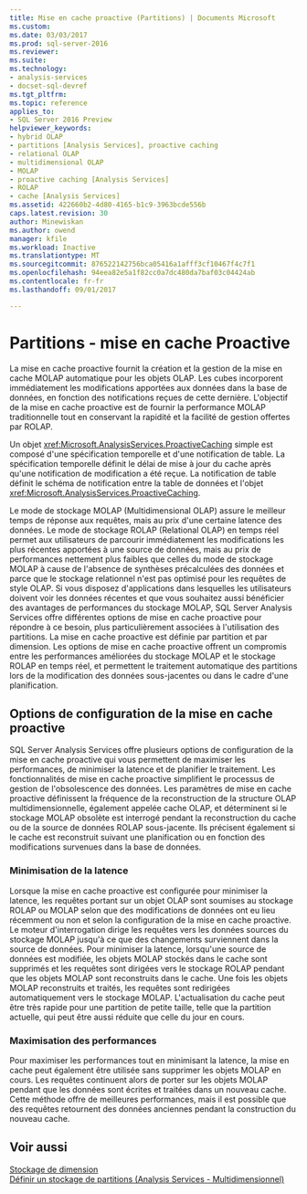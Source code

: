 ```yaml
---
title: Mise en cache proactive (Partitions) | Documents Microsoft
ms.custom: 
ms.date: 03/03/2017
ms.prod: sql-server-2016
ms.reviewer: 
ms.suite: 
ms.technology:
- analysis-services
- docset-sql-devref
ms.tgt_pltfrm: 
ms.topic: reference
applies_to:
- SQL Server 2016 Preview
helpviewer_keywords:
- hybrid OLAP
- partitions [Analysis Services], proactive caching
- relational OLAP
- multidimensional OLAP
- MOLAP
- proactive caching [Analysis Services]
- ROLAP
- cache [Analysis Services]
ms.assetid: 422660b2-4d80-4165-b1c9-3963bcde556b
caps.latest.revision: 30
author: Minewiskan
ms.author: owend
manager: kfile
ms.workload: Inactive
ms.translationtype: MT
ms.sourcegitcommit: 876522142756bca05416a1afff3cf10467f4c7f1
ms.openlocfilehash: 94eea82e5a1f82cc0a7dc480da7baf03c04424ab
ms.contentlocale: fr-fr
ms.lasthandoff: 09/01/2017

---
```

# <a name="partitions---proactive-caching"></a>Partitions - mise en cache Proactive
  La mise en cache proactive fournit la création et la gestion de la mise en cache MOLAP automatique pour les objets OLAP. Les cubes incorporent immédiatement les modifications apportées aux données dans la base de données, en fonction des notifications reçues de cette dernière. L'objectif de la mise en cache proactive est de fournir la performance MOLAP traditionnelle tout en conservant la rapidité et la facilité de gestion offertes par ROLAP.  
  
 Un objet <xref:Microsoft.AnalysisServices.ProactiveCaching> simple est composé d'une spécification temporelle et d'une notification de table. La spécification temporelle définit le délai de mise à jour du cache après qu'une notification de modification a été reçue. La notification de table définit le schéma de notification entre la table de données et l'objet <xref:Microsoft.AnalysisServices.ProactiveCaching>.  
  
 Le mode de stockage MOLAP (Multidimensional OLAP) assure le meilleur temps de réponse aux requêtes, mais au prix d'une certaine latence des données. Le mode de stockage ROLAP (Relational OLAP) en temps réel permet aux utilisateurs de parcourir immédiatement les modifications les plus récentes apportées à une source de données, mais au prix de performances nettement plus faibles que celles du mode de stockage MOLAP à cause de l'absence de synthèses précalculées des données et parce que le stockage relationnel n'est pas optimisé pour les requêtes de style OLAP. Si vous disposez d'applications dans lesquelles les utilisateurs doivent voir les données récentes et que vous souhaitez aussi bénéficier des avantages de performances du stockage MOLAP, SQL Server Analysis Services offre différentes options de mise en cache proactive pour répondre à ce besoin, plus particulièrement associées à l'utilisation des partitions. La mise en cache proactive est définie par partition et par dimension. Les options de mise en cache proactive offrent un compromis entre les performances améliorées du stockage MOLAP et le stockage ROLAP en temps réel, et permettent le traitement automatique des partitions lors de la modification des données sous-jacentes ou dans le cadre d'une planification.  
  
## <a name="proactive-caching-configuration-options"></a>Options de configuration de la mise en cache proactive  
 SQL Server Analysis Services offre plusieurs options de configuration de la mise en cache proactive qui vous permettent de maximiser les performances, de minimiser la latence et de planifier le traitement. Les fonctionnalités de mise en cache proactive simplifient le processus de gestion de l'obsolescence des données. Les paramètres de mise en cache proactive définissent la fréquence de la reconstruction de la structure OLAP multidimensionnelle, également appelée cache OLAP, et déterminent si le stockage MOLAP obsolète est interrogé pendant la reconstruction du cache ou de la source de données ROLAP sous-jacente. Ils précisent également si le cache est reconstruit suivant une planification ou en fonction des modifications survenues dans la base de données.  
  
### <a name="minimizing-latency"></a>Minimisation de la latence  
 Lorsque la mise en cache proactive est configurée pour minimiser la latence, les requêtes portant sur un objet OLAP sont soumises au stockage ROLAP ou MOLAP selon que des modifications de données ont eu lieu récemment ou non et selon la configuration de la mise en cache proactive. Le moteur d'interrogation dirige les requêtes vers les données sources du stockage MOLAP jusqu'à ce que des changements surviennent dans la source de données. Pour minimiser la latence, lorsqu'une source de données est modifiée, les objets MOLAP stockés dans le cache sont supprimés et les requêtes sont dirigées vers le stockage ROLAP pendant que les objets MOLAP sont reconstruits dans le cache. Une fois les objets MOLAP reconstruits et traités, les requêtes sont redirigées automatiquement vers le stockage MOLAP. L'actualisation du cache peut être très rapide pour une partition de petite taille, telle que la partition actuelle, qui peut être aussi réduite que celle du jour en cours.  
  
### <a name="maximizing-performance"></a>Maximisation des performances  
 Pour maximiser les performances tout en minimisant la latence, la mise en cache peut également être utilisée sans supprimer les objets MOLAP en cours. Les requêtes continuent alors de porter sur les objets MOLAP pendant que les données sont écrites et traitées dans un nouveau cache. Cette méthode offre de meilleures performances, mais il est possible que des requêtes retournent des données anciennes pendant la construction du nouveau cache.  
  
## <a name="see-also"></a>Voir aussi  
 [Stockage de dimension](../../analysis-services/multidimensional-models-olap-logical-dimension-objects/dimensions-storage.md)   
 [Définir un stockage de partitions &#40;Analysis Services - Multidimensionnel&#41;](../../analysis-services/multidimensional-models/set-partition-storage-analysis-services-multidimensional.md)  
  
  

